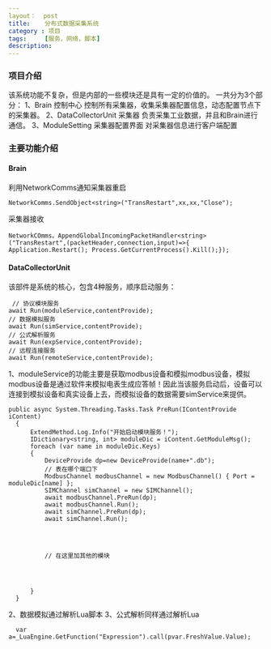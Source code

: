 ```yaml
---
layout：  post
title:    分布式数据采集系统
category : 项目
tags:     [服务，网络，脚本]
description:
---
```



### 项目介绍
  该系统功能不复杂，但是内部的一些模块还是具有一定的价值的。
  一共分为3个部分：
  1、Brain 控制中心
  控制所有采集器，收集采集器配置信息，动态配置节点下的采集器。
  2、DataCollectorUnit 采集器
  负责采集工业数据，并且和Brain进行通信。
  3、ModuleSetting 采集器配置界面
  对采集器信息进行客户端配置


### 主要功能介绍
#### Brain
  利用NetworkComms通知采集器重启


    NetworkComms.SendObject<string>("TransRestart",xx,xx,"Close");
  采集器接收


    NetworkCOmms。AppendGlobalIncomingPacketHandler<string>("TransRestart",(packetHeader,connection,input)=>{ Application.Restart(); Process.GetCurrentProcess().Kill();});


#### DataCollectorUnit
该部件是系统的核心，包含4种服务，顺序启动服务：


     // 协议模块服务
    await Run(moduleService,contentProvide);
    // 数据模拟服务
    await Run(simService,contentProvide);
    // 公式解析服务
    await Run(expService,contentProvide);
    // 远程连接服务
    await Run(remoteService,contentProvide);




1、moduleService的功能主要是获取modbus设备和模拟modbus设备，模拟modbus设备是通过软件来模拟电表生成应答帧！因此当该服务启动后，设备可以连接到模拟设备和真实设备上去，而模拟设备的数据需要simService来提供。


    public async System.Threading.Tasks.Task PreRun(IContentProvide iContent)
      {
          ExtendMethod.Log.Info("开始启动模块服务！");
          IDictionary<string, int> moduleDic = iContent.GetModuleMsg();       
          foreach (var name in moduleDic.Keys)
          {
              DeviceProvide dp=new DeviceProvide(name+".db");
              // 表在哪个端口下
              ModbusChannel modbusChannel = new ModbusChannel() { Port = moduleDic[name] };
              SIMChannel simChannel = new SIMChannel();
              await modbusChannel.PreRun(dp);
              await modbusChannel.Run();
              await simChannel.PreRun(dp);
              await simChannel.Run();




              // 在这里加其他的模块




          }
      }




  2、数据模拟通过解析Lua脚本
  3、公式解析同样通过解析Lua


      var a=_LuaEngine.GetFunction("Expression").call(pvar.FreshValue.Value);
